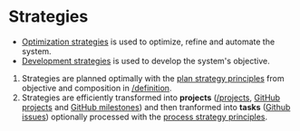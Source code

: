 # Strategies
 * [Optimization strategies](https://github.com/esteem8app/esteem8app.github.io/tree/master/docs/work-the-system/strategies/optimization-strategies) is used to optimize, refine and automate the system.
 * [Development strategies](https://github.com/esteem8app/esteem8app.github.io/tree/master/docs/work-the-system/strategies/development-strategies) is used to develop the system's objective.


1. Strategies are planned optimally with the [plan strategy principles](https://github.com/esteem8app/esteem8app.github.io/blob/master/docs/work-the-system/tools/plan-strategy-principles.md) from objective and composition in [/definition](https://github.com/esteem8app/esteem8app.github.io/tree/master/docs/work-the-system/definition).
2. Strategies are efficiently transformed into **projects** ([/projects](https://github.com/esteem8app/esteem8app.github.io/tree/master/docs/work-the-system/strategies/projects), [GitHub projects](https://github.com/esteem8app/esteem8app.github.io/projects) and [GitHub milestones](https://github.com/esteem8app/esteem8app.github.io/milestones)) and then tranformed into **tasks** ([Github issues](https://github.com/esteem8app/esteem8app.github.io/issues)) optionally processed with the [process strategy principles](https://github.com/esteem8app/esteem8app.github.io/blob/master/docs/work-the-system/tools/process-strategy-principles.md).
